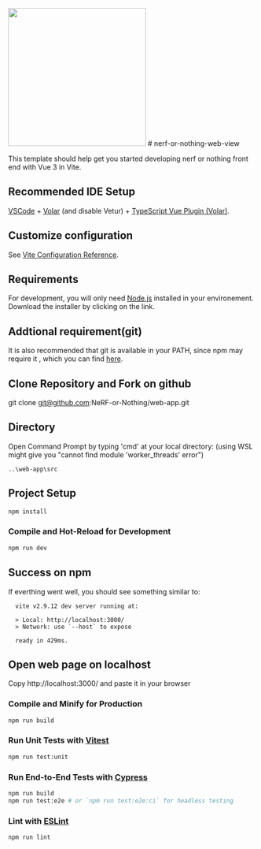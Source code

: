 <img src="https://user-images.githubusercontent.com/50580723/174387286-a6cd50fe-cb54-4f87-807b-6653c1c8e80e.png" width="280"> 
# nerf-or-nothing-web-view 


This template should help get you started developing nerf or nothing front end with Vue 3 in Vite.

## Recommended IDE Setup

[VSCode](https://code.visualstudio.com/) + [Volar](https://marketplace.visualstudio.com/items?itemName=Vue.volar) (and disable Vetur) + [TypeScript Vue Plugin (Volar)](https://marketplace.visualstudio.com/items?itemName=Vue.vscode-typescript-vue-plugin).

## Customize configuration

See [Vite Configuration Reference](https://vitejs.dev/config/).
## Requirements

For development, you will only need [Node.js](https://nodejs.org/en/download/) installed in your environement.
Download the installer by clicking on the link.

## Addtional requirement(git)
It is also recommended that git is available in your PATH, since npm may require it , which you can find [here](https://git-scm.com/downloads).

## Clone Repository and Fork on github

git clone git@github.com:NeRF-or-Nothing/web-app.git

## Directory

Open Command Prompt by typing 'cmd' at your local directory: (using WSL might give you "cannot find module 'worker_threads' error")

```
..\web-app\src
```

## Project Setup

```sh
npm install
```

### Compile and Hot-Reload for Development

```sh
npm run dev
```

## Success on npm

If everthing went well, you should see something similar to:

```
  vite v2.9.12 dev server running at:

  > Local: http://localhost:3000/
  > Network: use `--host` to expose

  ready in 429ms.

```
## Open web page on localhost

Copy http://localhost:3000/ and paste it in your browser

### Compile and Minify for Production

```sh
npm run build
```

### Run Unit Tests with [Vitest](https://vitest.dev/)

```sh
npm run test:unit
```

### Run End-to-End Tests with [Cypress](https://www.cypress.io/)

```sh
npm run build
npm run test:e2e # or `npm run test:e2e:ci` for headless testing
```

### Lint with [ESLint](https://eslint.org/)

```sh
npm run lint
```

### 